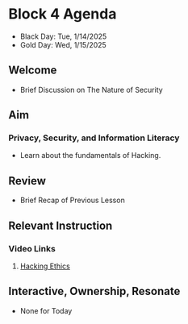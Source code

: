 
# Block 4 Agenda
- Black Day: Tue, 1/14/2025
- Gold Day: Wed, 1/15/2025

## Welcome

- Brief Discussion on The Nature of Security

## Aim

### Privacy, Security, and Information Literacy

- Learn about the fundamentals of Hacking.

## Review

- Brief Recap of Previous Lesson

## Relevant Instruction

### Video Links

1. [Hacking Ethics](https://www.youtube.com/watch?v=LuBGcjc2O3Y)  

## Interactive, Ownership, Resonate

- None for Today
